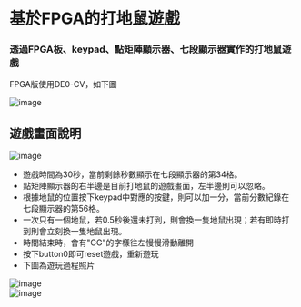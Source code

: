 # 基於FPGA的打地鼠遊戲
### 透過FPGA板、keypad、點矩陣顯示器、七段顯示器實作的打地鼠遊戲
FPGA版使用DE0-CV，如下圖  
    
![image](https://www.terasic.com.tw/attachment/archive/942/image/image_43_thumb.jpg)
## 遊戲畫面說明
  
![image](https://i.imgur.com/di60Fvx.jpg)  
- 遊戲時間為30秒，當前剩餘秒數顯示在七段顯示器的第34格。
- 點矩陣顯示器的右半邊是目前打地鼠的遊戲畫面，左半邊則可以忽略。
- 根據地鼠的位置按下keypad中對應的按鍵，則可以加一分，當前分數紀錄在七段顯示器的第56格。
- 一次只有一個地鼠，若0.5秒後還未打到，則會換一隻地鼠出現；若有即時打到則會立刻換一隻地鼠出現。
- 時間結束時，會有"GG"的字樣往左慢慢滑動離開
- 按下button0即可reset遊戲，重新遊玩
- 下圖為遊玩過程照片
  
![image](https://i.imgur.com/42AfJrk.jpg)  
![image](https://i.imgur.com/4ZKyrLf.jpg)  